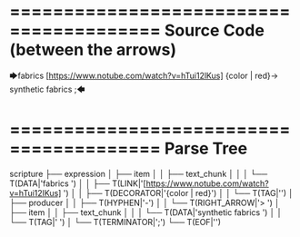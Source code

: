 ========================================
Source Code (between the arrows)
========================================

🡆fabrics [https://www.notube.com/watch?v=hTui12lKus] {color | red}<zAfn39Kh>-> synthetic fabrics <hOy5oL3B> ;🡄

========================================
Parse Tree
========================================

scripture
├── expression
│   ├── item
│   │   ├── text_chunk
│   │   │   └── T(DATA|'fabrics ')
│   │   ├── T(LINK|'[https://www.notube.com/watch?v=hTui12lKus] ')
│   │   ├── T(DECORATOR|'{color | red}')
│   │   └── T(TAG|'<zAfn39Kh>')
│   ├── producer
│   │   ├── T(HYPHEN|'-')
│   │   └── T(RIGHT_ARROW|'> ')
│   ├── item
│   │   ├── text_chunk
│   │   │   └── T(DATA|'synthetic fabrics ')
│   │   └── T(TAG|'<hOy5oL3B> ')
│   └── T(TERMINATOR|';')
└── T(EOF|'<EOF>')